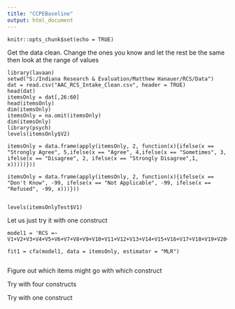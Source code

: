 ```yaml
---
title: "CCPEBaseline"
output: html_document
---
```


```{r setup, include=FALSE}
knitr::opts_chunk$set(echo = TRUE)
```
Get the data clean.  Change the ones you know and let the rest be the same then look at the range of values  
```{r}
library(lavaan)
setwd("S:/Indiana Research & Evaluation/Matthew Hanauer/RCS/Data")
dat = read.csv("AAC_RCS_Intake_Clean.csv", header = TRUE)
head(dat)
itemsOnly = dat[,26:60]
head(itemsOnly)
dim(itemsOnly)
itemsOnly = na.omit(itemsOnly)
dim(itemsOnly)
library(psych)
levels(itemsOnly$V2)

itemsOnly = data.frame(apply(itemsOnly, 2, function(x){ifelse(x == "Strongly Agree", 5,ifelse(x == "Agree", 4,ifelse(x == "Sometimes", 3, ifelse(x == "Disagree", 2, ifelse(x == "Strongly Disagree",1, x)))))}))

itemsOnly = data.frame(apply(itemsOnly, 2, function(x){ifelse(x == "Don't Know", -99, ifelse(x == "Not Applicable", -99, ifelse(x == "Refused", -99, x)))}))


levels(itemsOnlyTest$V1)
```
Let us just try it with one construct
```{r}
model1 = 'RCS =~ V1+V2+V3+V4+V5+V6+V7+V8+V9+V10+V11+V12+V13+V14+V15+V16+V17+V18+V19+V20+V21+V22+V23+V24+V25+V26+V27+V28+V29+V30+V31+V32+V33+V34+V35'

fit1 = cfa(model1, data = itemsOnly, estimator = "MLR")


```



Figure out which items might go with which construct

Try with four constructs

Try with one construct


